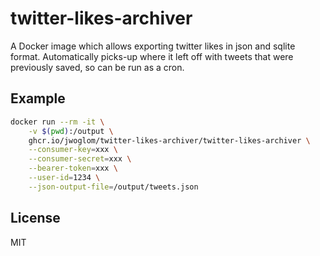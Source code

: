 # twitter-likes-archiver

A Docker image which allows exporting twitter likes in json and sqlite format.
Automatically picks-up where it left off with tweets that were previously saved,
so can be run as a cron.

## Example
```bash
docker run --rm -it \
    -v $(pwd):/output \
    ghcr.io/jwoglom/twitter-likes-archiver/twitter-likes-archiver \
    --consumer-key=xxx \
    --consumer-secret=xxx \
    --bearer-token=xxx \
    --user-id=1234 \
    --json-output-file=/output/tweets.json
```

## License
MIT